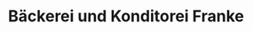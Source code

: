 ---
title: "Bäckerei und Konditorei Franke"
url: /freital/baeckerei-und-konditorei-franke-dresdner-strasse/
shop: Bäckerei
---